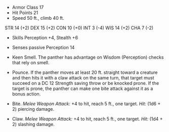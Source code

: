 - Armor Class 17
- Hit Points 21
- Speed 50 ft., climb 40 ft.

STR  14 (+2)
DEX  15 (+2)
CON  10 (+0)
INT  3 (-4)
WIS 14 (+2)
CHA  7 (-2)

- Skills Perception +4, Stealth +6
- Senses passive Perception 14

- Keen Smell. The panther has advantage on Wisdom (Perception) checks that rely on smell.
- Pounce. If the panther moves at least 20 ft. straight toward a creature and then hits it with a claw attack on the same turn, that target must succeed on a DC 12 Strength saving throw or be knocked prone. If the target is prone, the panther can make one bite attack against it as a bonus action.

- Bite. _Melee Weapon Attack:_ +4 to hit, reach 5 ft., one target. _Hit:_ (1d6 + 2) piercing damage.
- Claw. _Melee Weapon Attack:_ +4 to hit, reach 5 ft., one target. _Hit:_ (1d4 + 2) slashing damage.
